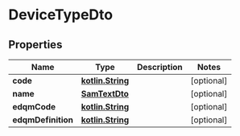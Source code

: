 # DeviceTypeDto

## Properties
Name | Type | Description | Notes
------------ | ------------- | ------------- | -------------
**code** | [**kotlin.String**](.md) |  |  [optional]
**name** | [**SamTextDto**](SamTextDto.md) |  |  [optional]
**edqmCode** | [**kotlin.String**](.md) |  |  [optional]
**edqmDefinition** | [**kotlin.String**](.md) |  |  [optional]
